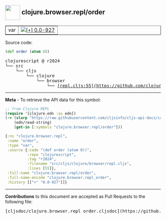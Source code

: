 ## <img width="48px" valign="middle" src="http://i.imgur.com/Hi20huC.png"> clojure.browser.repl/order

 <table border="1">
<tr>

<td>var</td>
<td><a href="https://github.com/cljsinfo/cljs-api-docs/tree/0.0-927"><img valign="middle" alt="[+] 0.0-927" src="https://img.shields.io/badge/+-0.0--927-lightgrey.svg"></a> </td>
</tr>
</table>






Source code:

```clj
(def order (atom 0))
```

 <pre>
clojurescript @ r2024
└── src
    └── cljs
        └── clojure
            └── browser
                └── <ins>[repl.cljs:55](https://github.com/clojure/clojurescript/blob/r2024/src/cljs/clojure/browser/repl.cljs#L55)</ins>
</pre>


---

__Meta__ - To retrieve the API data for this symbol:

```clj
;; from Clojure REPL
(require '[clojure.edn :as edn])
(-> (slurp "https://raw.githubusercontent.com/cljsinfo/cljs-api-docs/catalog/cljs-api.edn")
    (edn/read-string)
    (get-in [:symbols "clojure.browser.repl/order"]))
```

```clj
{:ns "clojure.browser.repl",
 :name "order",
 :type "var",
 :source {:code "(def order (atom 0))",
          :repo "clojurescript",
          :tag "r2024",
          :filename "src/cljs/clojure/browser/repl.cljs",
          :lines [55]},
 :full-name "clojure.browser.repl/order",
 :full-name-encode "clojure.browser.repl_order",
 :history [["+" "0.0-927"]]}

```

---

__Contributions__ to this document are accepted as Pull Requests to the following file:

 <pre>
[cljsdoc/clojure.browser.repl_order.cljsdoc](https://github.com/cljsinfo/cljs-api-docs/blob/master/cljsdoc/clojure.browser.repl_order.cljsdoc)
</pre>

